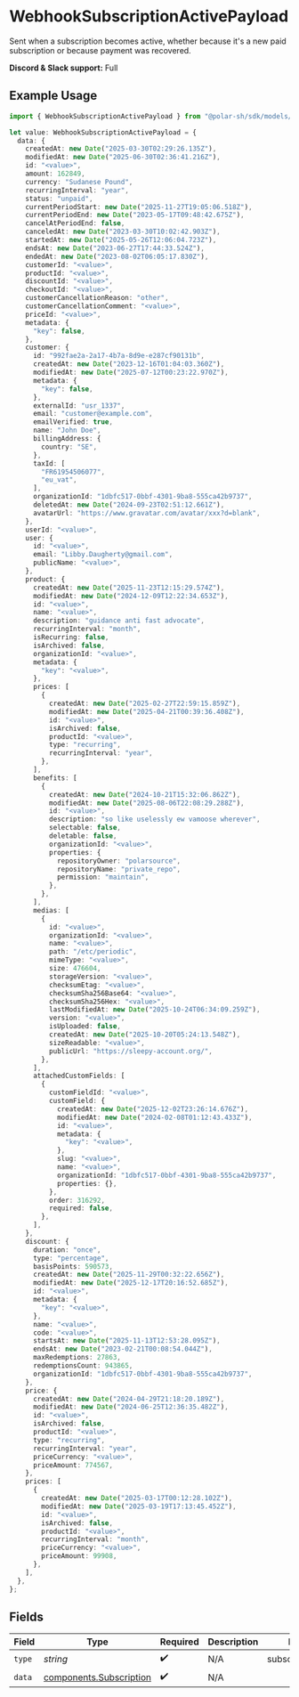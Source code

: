 # WebhookSubscriptionActivePayload

Sent when a subscription becomes active,
whether because it's a new paid subscription or because payment was recovered.

**Discord & Slack support:** Full

## Example Usage

```typescript
import { WebhookSubscriptionActivePayload } from "@polar-sh/sdk/models/components/webhooksubscriptionactivepayload.js";

let value: WebhookSubscriptionActivePayload = {
  data: {
    createdAt: new Date("2025-03-30T02:29:26.135Z"),
    modifiedAt: new Date("2025-06-30T02:36:41.216Z"),
    id: "<value>",
    amount: 162849,
    currency: "Sudanese Pound",
    recurringInterval: "year",
    status: "unpaid",
    currentPeriodStart: new Date("2025-11-27T19:05:06.518Z"),
    currentPeriodEnd: new Date("2023-05-17T09:48:42.675Z"),
    cancelAtPeriodEnd: false,
    canceledAt: new Date("2023-03-30T10:02:42.903Z"),
    startedAt: new Date("2025-05-26T12:06:04.723Z"),
    endsAt: new Date("2023-06-27T17:44:33.524Z"),
    endedAt: new Date("2023-08-02T06:05:17.830Z"),
    customerId: "<value>",
    productId: "<value>",
    discountId: "<value>",
    checkoutId: "<value>",
    customerCancellationReason: "other",
    customerCancellationComment: "<value>",
    priceId: "<value>",
    metadata: {
      "key": false,
    },
    customer: {
      id: "992fae2a-2a17-4b7a-8d9e-e287cf90131b",
      createdAt: new Date("2023-12-16T01:04:03.360Z"),
      modifiedAt: new Date("2025-07-12T00:23:22.970Z"),
      metadata: {
        "key": false,
      },
      externalId: "usr_1337",
      email: "customer@example.com",
      emailVerified: true,
      name: "John Doe",
      billingAddress: {
        country: "SE",
      },
      taxId: [
        "FR61954506077",
        "eu_vat",
      ],
      organizationId: "1dbfc517-0bbf-4301-9ba8-555ca42b9737",
      deletedAt: new Date("2024-09-23T02:51:12.661Z"),
      avatarUrl: "https://www.gravatar.com/avatar/xxx?d=blank",
    },
    userId: "<value>",
    user: {
      id: "<value>",
      email: "Libby.Daugherty@gmail.com",
      publicName: "<value>",
    },
    product: {
      createdAt: new Date("2025-11-23T12:15:29.574Z"),
      modifiedAt: new Date("2024-12-09T12:22:34.653Z"),
      id: "<value>",
      name: "<value>",
      description: "guidance anti fast advocate",
      recurringInterval: "month",
      isRecurring: false,
      isArchived: false,
      organizationId: "<value>",
      metadata: {
        "key": "<value>",
      },
      prices: [
        {
          createdAt: new Date("2025-02-27T22:59:15.859Z"),
          modifiedAt: new Date("2025-04-21T00:39:36.408Z"),
          id: "<value>",
          isArchived: false,
          productId: "<value>",
          type: "recurring",
          recurringInterval: "year",
        },
      ],
      benefits: [
        {
          createdAt: new Date("2024-10-21T15:32:06.862Z"),
          modifiedAt: new Date("2025-08-06T22:08:29.288Z"),
          id: "<value>",
          description: "so like uselessly ew vamoose wherever",
          selectable: false,
          deletable: false,
          organizationId: "<value>",
          properties: {
            repositoryOwner: "polarsource",
            repositoryName: "private_repo",
            permission: "maintain",
          },
        },
      ],
      medias: [
        {
          id: "<value>",
          organizationId: "<value>",
          name: "<value>",
          path: "/etc/periodic",
          mimeType: "<value>",
          size: 476604,
          storageVersion: "<value>",
          checksumEtag: "<value>",
          checksumSha256Base64: "<value>",
          checksumSha256Hex: "<value>",
          lastModifiedAt: new Date("2025-10-24T06:34:09.259Z"),
          version: "<value>",
          isUploaded: false,
          createdAt: new Date("2025-10-20T05:24:13.548Z"),
          sizeReadable: "<value>",
          publicUrl: "https://sleepy-account.org/",
        },
      ],
      attachedCustomFields: [
        {
          customFieldId: "<value>",
          customField: {
            createdAt: new Date("2025-12-02T23:26:14.676Z"),
            modifiedAt: new Date("2024-02-08T01:12:43.433Z"),
            id: "<value>",
            metadata: {
              "key": "<value>",
            },
            slug: "<value>",
            name: "<value>",
            organizationId: "1dbfc517-0bbf-4301-9ba8-555ca42b9737",
            properties: {},
          },
          order: 316292,
          required: false,
        },
      ],
    },
    discount: {
      duration: "once",
      type: "percentage",
      basisPoints: 590573,
      createdAt: new Date("2025-11-29T00:32:22.656Z"),
      modifiedAt: new Date("2025-12-17T20:16:52.685Z"),
      id: "<value>",
      metadata: {
        "key": "<value>",
      },
      name: "<value>",
      code: "<value>",
      startsAt: new Date("2025-11-13T12:53:28.095Z"),
      endsAt: new Date("2023-02-21T00:08:54.044Z"),
      maxRedemptions: 27863,
      redemptionsCount: 943865,
      organizationId: "1dbfc517-0bbf-4301-9ba8-555ca42b9737",
    },
    price: {
      createdAt: new Date("2024-04-29T21:18:20.189Z"),
      modifiedAt: new Date("2024-06-25T12:36:35.482Z"),
      id: "<value>",
      isArchived: false,
      productId: "<value>",
      type: "recurring",
      recurringInterval: "year",
      priceCurrency: "<value>",
      priceAmount: 774567,
    },
    prices: [
      {
        createdAt: new Date("2025-03-17T00:12:28.102Z"),
        modifiedAt: new Date("2025-03-19T17:13:45.452Z"),
        id: "<value>",
        isArchived: false,
        productId: "<value>",
        recurringInterval: "month",
        priceCurrency: "<value>",
        priceAmount: 99908,
      },
    ],
  },
};
```

## Fields

| Field                                                              | Type                                                               | Required                                                           | Description                                                        | Example                                                            |
| ------------------------------------------------------------------ | ------------------------------------------------------------------ | ------------------------------------------------------------------ | ------------------------------------------------------------------ | ------------------------------------------------------------------ |
| `type`                                                             | *string*                                                           | :heavy_check_mark:                                                 | N/A                                                                | subscription.active                                                |
| `data`                                                             | [components.Subscription](../../models/components/subscription.md) | :heavy_check_mark:                                                 | N/A                                                                |                                                                    |